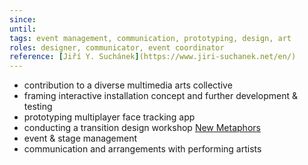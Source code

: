 ```yaml
---
since: 
until: 
tags: event management, communication, prototyping, design, art
roles: designer, communicator, event coordinator
reference: [Jiří Y. Suchánek](https://www.jiri-suchanek.net/en/)
---
```

- contribution to a diverse multimedia arts collective
- framing interactive installation concept and further development & testing
- prototyping multiplayer face tracking app
- conducting a transition design workshop [New Metaphors](http://imaginari.es/new-metaphors/)
- event & stage management
- communication and arrangements with performing artists